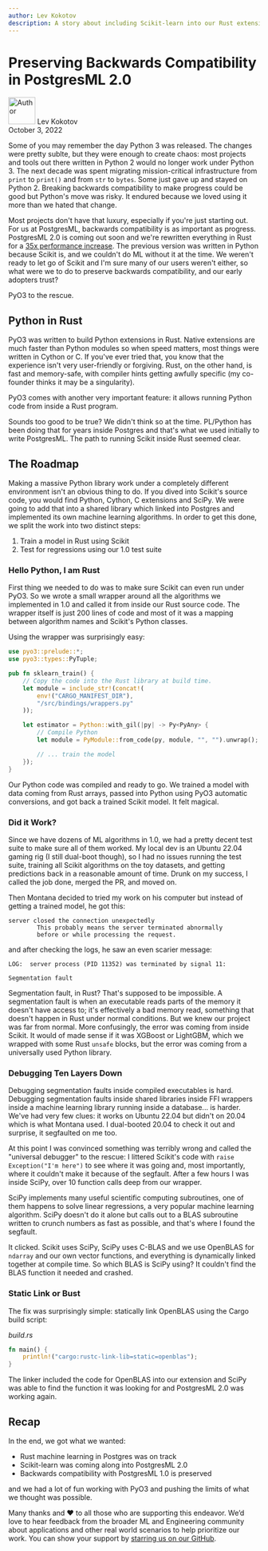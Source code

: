 ```yaml
---
author: Lev Kokotov
description: A story about including Scikit-learn into our Rust extension and preserving backwards compatibility in the process
---
```



# Preserving Backwards Compatibility in PostgresML 2.0

<p class="author">
  <img width="54px" height="54px" src="/images/team/lev.jpg" alt="Author" />
  Lev Kokotov<br/>
  October 3, 2022
</p>


Some of you may remember the day Python 3 was released. The changes were pretty sublte, but they were enough to create chaos: most projects and tools out there written in Python 2 would no longer work under Python 3. The next decade was spent migrating mission-critical infrastructure from `print` to `print()` and from `str` to `bytes`. Some just gave up and stayed on Python 2. Breaking backwards compatibility to make progress could be good but Python's move was risky. It endured because we loved using it more than we hated that change.

Most projects don't have that luxury, especially if you're just starting out. For us at PostgresML, backwards compatibility is as important as progress. PostgresML 2.0 is coming out soon and we're rewritten everything in Rust for a [35x performance increase](/blog/postgresml-is-moving-to-rust-for-our-2.0-release/). The previous version was written in Python because Scikit is, and we couldn't do ML without it at the time. We weren't ready to let go of Scikit and I'm sure many of our users weren't either, so what were we to do to preserve backwards compatibility, and our early adopters trust?

PyO3 to the rescue.

## Python in Rust

PyO3 was written to build Python extensions in Rust. Native extensions are much faster than Python modules so when speed matters, most things were written in Cython or C. If you've ever tried that, you know that the experience isn't very user-friendly or forgiving. Rust, on the other hand, is fast and memory-safe, with compiler hints getting awfully specific (my co-founder thinks it may be a singularity).

PyO3 comes with another very important feature: it allows running Python code from inside a Rust program.

Sounds too good to be true? We didn't think so at the time. PL/Python has been doing that for years inside Postgres and that's what we used initially to write PostgresML. The path to running Scikit inside Rust seemed clear.


## The Roadmap

Making a massive Python library work under a completely different environment isn't an obvious thing to do. If you dived into Scikit's source code, you would find Python, Cython, C extensions and SciPy. We were going to add that into a shared library which linked into Postgres and implemented its own machine learning algorithms. In order to get this done, we split the work into two distinct steps:

1. Train a model in Rust using Scikit
2. Test for regressions using our 1.0 test suite

### Hello Python, I am Rust

First thing we needed to do was to make sure Scikit can even run under PyO3. So we wrote a small wrapper around all the algorithms we implemented in 1.0 and called it from inside our Rust source code. The wrapper itself is just 200 lines of code and most of it was a mapping between algorithm names and Scikit's Python classes.

Using the wrapper was surprisingly easy:

```rust
use pyo3::prelude::*;
use pyo3::types::PyTuple;

pub fn sklearn_train() {
	// Copy the code into the Rust library at build time.
	let module = include_str!(concat!(
	    env!("CARGO_MANIFEST_DIR"),
	    "/src/bindings/wrappers.py"
	));

	let estimator = Python::with_gil(|py| -> Py<PyAny> {
		// Compile Python
		let module = PyModule::from_code(py, module, "", "").unwrap();

        // ... train the model
	});
}
```

Our Python code was compiled and ready to go. We trained a model with data coming from Rust arrays, passed into Python using PyO3 automatic conversions, and got back a trained Scikit model. It felt magical.

### Did it Work?

Since we have dozens of ML algorithms in 1.0, we had a pretty decent test suite to make sure all of them worked. My local dev is an Ubuntu 22.04 gaming rig (I still dual-boot though), so I had no issues running the test suite, training all Scikit algorithms on the toy datasets, and getting predictions back in a reasonable amount of time. Drunk on my success, I called the job done, merged the PR, and moved on.

Then Montana decided to tried my work on his computer but instead of getting a trained model, he got this:

```
server closed the connection unexpectedly
        This probably means the server terminated abnormally
        before or while processing the request.
```

and after checking the logs, he saw an even scarier message:

```
LOG:  server process (PID 11352) was terminated by signal 11:

Segmentation fault
```

Segmentation fault, in Rust? That's supposed to be impossible. A segmentation fault is when an executable reads parts of the memory it doesn't have access to; it's effectively a bad memory read, something that doesn't happen in Rust under normal conditions. But we knew our project was far from normal. More confusingly, the error was coming from inside Scikit. It would of made sense if it was XGBoost or LightGBM, which we wrapped with some Rust `unsafe` blocks, but the error was coming from a universally used Python library.

### Debugging Ten Layers Down

Debugging segmentation faults inside compiled executables is hard. Debugging segmentation faults inside shared libraries inside FFI wrappers inside a machine learning library running inside a database... is harder. We've had very few clues: it works on Ubuntu 22.04 but didn't on 20.04 which is what Montana used. I dual-booted 20.04 to check it out and surprise, it segfaulted on me too.

At this point I was convinced something was terribly wrong and called the "universal debugger" to the rescue: I littered Scikit's code with  `raise Exception("I'm here")` to see where it was going and, most importantly, where it couldn't make it because of the segfault. After a few hours I was inside SciPy, over 10 function calls deep from our wrapper.

SciPy implements many useful scientific computing subroutines, one of them happens to solve linear regressions, a very popular machine learning algorithm. SciPy doesn't do it alone but calls out to a BLAS subroutine written to crunch numbers as fast as possible, and that's where I found the segfault.

It clicked. Scikit uses SciPy, SciPy uses C-BLAS and we use OpenBLAS for `ndarray` and our own vector functions, and everything is dynamically linked together at compile time. So which BLAS is SciPy using? It couldn't find the BLAS function it needed and crashed.

### Static Link or Bust

The fix was surprisingly simple: statically link OpenBLAS using the Cargo build script:

_build.rs_
```rust
fn main() {
    println!("cargo:rustc-link-lib=static=openblas");
}
```

The linker included the code for OpenBLAS into our extension and SciPy was able to find the function it was looking for and PostgresML 2.0 was working again.


## Recap

In the end, we got what we wanted:

- Rust machine learning in Postgres was on track
- Scikit-learn was coming along into PostgresML 2.0
- Backwards compatibility with PostgresML 1.0 is preserved

and we had a lot of fun working with PyO3 and pushing the limits of what we thought was possible.

Many thanks and ❤️ to all those who are supporting this endeavor. We’d love to hear feedback from the broader ML and Engineering community about applications and other real world scenarios to help prioritize our work. You can show your support by [starring us on our GitHub](https://github.com/postgresml/postgresml).
